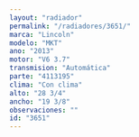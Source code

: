 ```yaml
---
layout: "radiador"
permalink: "/radiadores/3651/"
marca: "Lincoln"
modelo: "MKT"
ano: "2013"
motor: "V6 3.7"
transmision: "Automática"
parte: "4113195"
clima: "Con clima"
alto: "28 3/4"
ancho: "19 3/8"
observaciones: ""
id: "3651"
---
```



